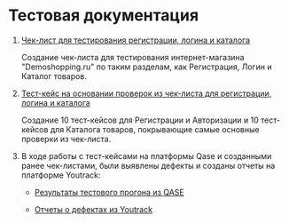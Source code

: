 # Тестовая документация

1. [Чек-лист для тестирования регистрации, логина и каталога](https://docs.google.com/spreadsheets/d/1-YO5gSBaxfIakPl1U3Bl-hCXl2MueUJP5IuauvX2_Fo/edit?gid=0#gid=0)

    Создание чек-листа для тестирования интернет-магазина "Demoshopping.ru" по таким разделам, как Регистрация, Логин и Каталог товаров.
   
2. [Тест-кейс на основании проверок из чек-листа для регистрации, логина и каталога](https://app.qase.io/project/G9?previewMode=side&suite=67&tab=)

   Создание 10 тест-кейсов для Регистрации и Авторизации и 10 тест-кейсов для Каталога товаров, покрывающие самые основные проверки из чек-листа.

3. В ходе работы с тест-кейсами на платформы Qase и созданными ранее чек-листами, были выявлены дефекты и созданы отчеты на платформе Youtrack:
   
   * [Результаты тестового прогона из QASE](https://github.com/LSalakhova/docs/blob/main/Liaisan%20Salakhova%20Test%20run%20from%20Qase.pdf)

   * [Отчеты о дефектах из Youtrack](https://github.com/LSalakhova/docs/blob/main/Liaisan%20Salakhova.%20Defect%20reports%20from%20Youtrack.xlsx)

